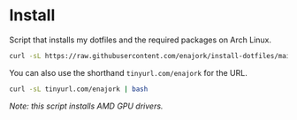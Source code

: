 # Install
Script that installs my dotfiles and the required packages on Arch Linux.

```sh
curl -sL https://raw.githubusercontent.com/enajork/install-dotfiles/main/run.sh | bash
```

You can also use the shorthand `tinyurl.com/enajork` for the URL.

```sh
curl -sL tinyurl.com/enajork | bash
```

*Note: this script installs AMD GPU drivers.*
